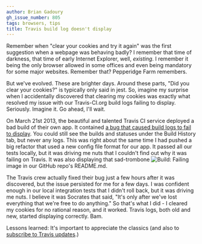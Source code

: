 ```yaml
---
author: Brian Gadoury
gh_issue_number: 805
tags: browsers, tips
title: Travis build log doesn't display
---
```




Remember when "clear your cookies and try it again" was the first suggestion when a webpage was behaving badly? I remember that time of darkness, that time of early Internet Explorer, well, *existing*. I remember it being the only browser allowed in some offices and even being mandatory for some major websites. Remember that? Pepperidge Farm remembers.

But we've evolved. These are brighter days. Around these parts, "Did you clear your cookies?" is typically only said in jest. So, imagine my surprise when I accidentally discovered that clearing my cookies was exactly what resolved my issue with our Travis-CI.org build logs failing to display. Seriously. Imagine it. Go ahead, I'll wait.

On March 21st 2013, the beautiful and talented Travis CI service deployed a bad build of their own app. It contained [a bug that caused build logs to fail to display](http://status.travis-ci.com/incidents/5fgmx0h0m930). You could still see the builds and statuses under the Build History tab, but never any logs. This was right about the same time I had pushed a big refactor that used a new config file format for our app. It passed all our tests locally, but it was driving me nuts that I couldn't find out why it was failing on Travis. It was also displaying that sad-trombone <img alt="Build: Failing" border="0" src="/blog/2013/05/23/travis-build-log-doesnt-display/image-0.png" title="Build: Failing"/> image in our GitHub repo's README.md.

The Travis crew actually fixed their bug just a few hours after it was discovered, but the issue persisted for me for a few days. I was confident enough in our local integration tests that I didn't roll back, but it was driving me nuts. I believe it was Socrates that said, "It's only after we've lost everything that we're free to do anything." So that's what I did - I cleared my cookies for no rational reason, and it worked. Travis logs, both old and new, started displaying correctly. Bam.

Lessons learned: It's important to appreciate the classics (and also to [subscribe to Travis updates](http://status.travis-ci.com/).)


